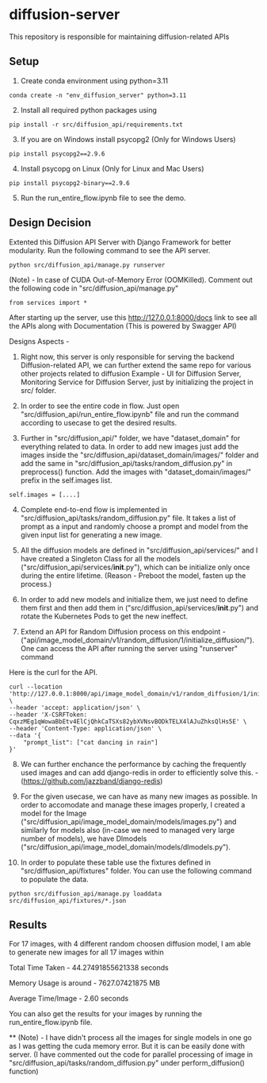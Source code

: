 # diffusion-server
This repository is responsible for maintaining diffusion-related APIs 

## Setup

1. Create conda environment using python=3.11

```
conda create -n "env_diffusion_server" python=3.11
```

2. Install all required python packages using

```
pip install -r src/diffusion_api/requirements.txt
```

3. If you are on Windows install psycopg2 (Only for Windows Users)

```
pip install psycopg2==2.9.6
```

4. Install psycopg on Linux (Only for Linux and Mac Users)

```
pip install psycopg2-binary==2.9.6
```

5. Run the run_entire_flow.ipynb file to see the demo.

## Design Decision

Extented this Diffusion API Server with Django Framework for better modularity. Run the following command to see the API server.

```
python src/diffusion_api/manage.py runserver
```

(Note) - In case of CUDA Out-of-Memory Error (OOMKilled). Comment out the following code in "src/diffusion_api/manage.py"

```
from services import *
```

After starting up the server, use this http://127.0.0.1:8000/docs link to see all the APIs along with Documentation (This is powered by Swagger API)

Designs Aspects -

1. Right now, this server is only responsible for serving the backend Diffusion-related API, we can further extend the same repo for various other projects related to diffusion Example - UI for Diffusion Server, Monitoring Service for Diffusion Server, just by initializing the project in src/ folder.

2. In order to see the entire code in flow. Just open "src/diffusion_api/run_entire_flow.ipynb" file and run the command according to usecase to get the desired results.

3. Further in "src/diffusion_api/" folder, we have "dataset_domain" for everything related to data. In order to add new images just add the images inside the "src/diffusion_api/dataset_domain/images/" folder and add the same in "src/diffusion_api/tasks/random_diffusion.py" in preprocess() function. Add the images with "dataset_domain/images/" prefix in the self.images list.

```
self.images = [....]
```

4. Complete end-to-end flow is implemented in "src/diffusion_api/tasks/random_diffusion.py" file. It takes a list of prompt as a input and randomly choose a prompt and model from the given input list for generating a new image.

5. All the diffusion models are defined in "src/diffusion_api/services/" and I have created a Singleton Class for all the models ("src/diffusion_api/services/__init__.py"), which can be initialize only once during the entire lifetime. (Reason - Preboot the model, fasten up the process.)

6. In order to add new models and initialize them, we just need to define them first and then add them in ("src/diffusion_api/services/__init__.py") and rotate the Kubernetes Pods to get the new ineffect. 

7. Extend an API for Random Diffusion process on this endpoint - ("api/image_model_domain/v1/random_diffusion/1/initialize_diffusion/"). One can access the API after running the server using "runserver" command

Here is the curl for the API.

```
curl --location 'http://127.0.0.1:8000/api/image_model_domain/v1/random_diffusion/1/initialize_diffusion/' \
--header 'accept: application/json' \
--header 'X-CSRFToken: CqxzMEg1qWowaBbEtv4ElCjQhkCaTSXs82ybXVNsvBODkTELX4lAJuZhksQlHs5E' \
--header 'Content-Type: application/json' \
--data '{
    "prompt_list": ["cat dancing in rain"]
}'
```

8. We can further enchance the performance by caching the frequently used images and can add django-redis in order to efficiently solve this. - (https://github.com/jazzband/django-redis)

9. For the given usecase, we can have as many new images as possible. In order to accomodate and manage these images properly, I created a model for the Image ("src/diffusion_api/image_model_domain/models/images.py") and similarly for models also (in-case we need to managed very large number of models), we have Dlmodels ("src/diffusion_api/image_model_domain/models/dlmodels.py").

10. In order to populate these table use the fixtures defined in "src/diffusion_api/fixtures" folder. You can use the following command to populate the data.

```
python src/diffusion_api/manage.py loaddata src/diffusion_api/fixtures/*.json
```

## Results

For 17 images, with 4 different random choosen diffusion model, I am able to generate new images for all 17 images within 

Total Time Taken - 44.27491855621338 seconds

Memory Usage is around - 7627.07421875 MB

Average Time/Image - 2.60 seconds

You can also get the results for your images by running the run_entire_flow.ipynb file.

** (Note) - I have didn't process all the images for single models in one go as I was getting the cuda memory error. But it is can be easily done with server. (I have commented out the code for parallel processing of image in "src/diffusion_api/tasks/random_diffusion.py" under perform_diffusion() function)

